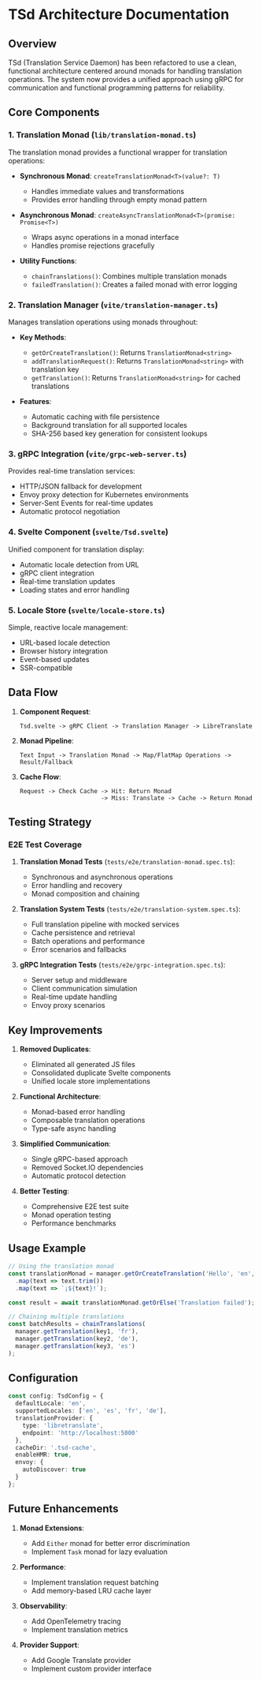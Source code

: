 # TSd Architecture Documentation

## Overview

TSd (Translation Service Daemon) has been refactored to use a clean, functional architecture centered around monads for handling translation operations. The system now provides a unified approach using gRPC for communication and functional programming patterns for reliability.

## Core Components

### 1. Translation Monad (`lib/translation-monad.ts`)

The translation monad provides a functional wrapper for translation operations:

- **Synchronous Monad**: `createTranslationMonad<T>(value?: T)`
  - Handles immediate values and transformations
  - Provides error handling through empty monad pattern
  
- **Asynchronous Monad**: `createAsyncTranslationMonad<T>(promise: Promise<T>)`
  - Wraps async operations in a monad interface
  - Handles promise rejections gracefully

- **Utility Functions**:
  - `chainTranslations()`: Combines multiple translation monads
  - `failedTranslation()`: Creates a failed monad with error logging

### 2. Translation Manager (`vite/translation-manager.ts`)

Manages translation operations using monads throughout:

- **Key Methods**:
  - `getOrCreateTranslation()`: Returns `TranslationMonad<string>`
  - `addTranslationRequest()`: Returns `TranslationMonad<string>` with translation key
  - `getTranslation()`: Returns `TranslationMonad<string>` for cached translations

- **Features**:
  - Automatic caching with file persistence
  - Background translation for all supported locales
  - SHA-256 based key generation for consistent lookups

### 3. gRPC Integration (`vite/grpc-web-server.ts`)

Provides real-time translation services:

- HTTP/JSON fallback for development
- Envoy proxy detection for Kubernetes environments
- Server-Sent Events for real-time updates
- Automatic protocol negotiation

### 4. Svelte Component (`svelte/Tsd.svelte`)

Unified component for translation display:

- Automatic locale detection from URL
- gRPC client integration
- Real-time translation updates
- Loading states and error handling

### 5. Locale Store (`svelte/locale-store.ts`)

Simple, reactive locale management:

- URL-based locale detection
- Browser history integration
- Event-based updates
- SSR-compatible

## Data Flow

1. **Component Request**:
   ```
   Tsd.svelte -> gRPC Client -> Translation Manager -> LibreTranslate
   ```

2. **Monad Pipeline**:
   ```
   Text Input -> Translation Monad -> Map/FlatMap Operations -> Result/Fallback
   ```

3. **Cache Flow**:
   ```
   Request -> Check Cache -> Hit: Return Monad
                          -> Miss: Translate -> Cache -> Return Monad
   ```

## Testing Strategy

### E2E Test Coverage

1. **Translation Monad Tests** (`tests/e2e/translation-monad.spec.ts`):
   - Synchronous and asynchronous operations
   - Error handling and recovery
   - Monad composition and chaining

2. **Translation System Tests** (`tests/e2e/translation-system.spec.ts`):
   - Full translation pipeline with mocked services
   - Cache persistence and retrieval
   - Batch operations and performance
   - Error scenarios and fallbacks

3. **gRPC Integration Tests** (`tests/e2e/grpc-integration.spec.ts`):
   - Server setup and middleware
   - Client communication simulation
   - Real-time update handling
   - Envoy proxy scenarios

## Key Improvements

1. **Removed Duplicates**:
   - Eliminated all generated JS files
   - Consolidated duplicate Svelte components
   - Unified locale store implementations

2. **Functional Architecture**:
   - Monad-based error handling
   - Composable translation operations
   - Type-safe async handling

3. **Simplified Communication**:
   - Single gRPC-based approach
   - Removed Socket.IO dependencies
   - Automatic protocol detection

4. **Better Testing**:
   - Comprehensive E2E test suite
   - Monad operation testing
   - Performance benchmarks

## Usage Example

```typescript
// Using the translation monad
const translationMonad = manager.getOrCreateTranslation('Hello', 'en', 'es')
  .map(text => text.trim())
  .map(text => `¡${text}!`);

const result = await translationMonad.getOrElse('Translation failed');

// Chaining multiple translations
const batchResults = chainTranslations(
  manager.getTranslation(key1, 'fr'),
  manager.getTranslation(key2, 'de'),
  manager.getTranslation(key3, 'es')
);
```

## Configuration

```typescript
const config: TsdConfig = {
  defaultLocale: 'en',
  supportedLocales: ['en', 'es', 'fr', 'de'],
  translationProvider: {
    type: 'libretranslate',
    endpoint: 'http://localhost:5000'
  },
  cacheDir: '.tsd-cache',
  enableHMR: true,
  envoy: {
    autoDiscover: true
  }
};
```

## Future Enhancements

1. **Monad Extensions**:
   - Add `Either` monad for better error discrimination
   - Implement `Task` monad for lazy evaluation

2. **Performance**:
   - Implement translation request batching
   - Add memory-based LRU cache layer

3. **Observability**:
   - Add OpenTelemetry tracing
   - Implement translation metrics

4. **Provider Support**:
   - Add Google Translate provider
   - Implement custom provider interface